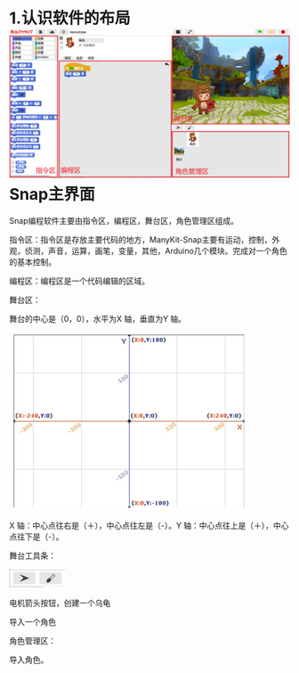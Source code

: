 # 1.认识软件的布局![](/assets/snap1.png)Snap主界面

Snap编程软件主要由指令区，编程区，舞台区，角色管理区组成。

指令区：指令区是存放主要代码的地方，ManyKit-Snap主要有运动，控制，外观，侦测，声音，运算，画笔，变量，其他，Arduino几个模块。完成对一个角色的基本控制。

编程区：编程区是一个代码编辑的区域。

舞台区：

舞台的中心是（0，0），水平为X 轴，垂直为Y 轴。

![](/assets/stage.png)

X 轴：中心点往右是（＋），中心点往左是（-）。Y 轴：中心点往上是（＋），中心点往下是（-）。

舞台工具条：

![](/assets/添加角色工具栏.png)

 电机箭头按钮，创建一个乌龟

导入一个角色

角色管理区：

导入角色。

